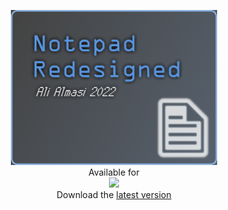<p align="center">
  <a href="https://github.com/AliAlmasi/Notepad/releases/latest">
    <img width="330" src="https://raw.githubusercontent.com/AliAlmasi/Notepad/master/Untitled.png"></a><br>
  Available for<br>
  <a href="https://github.com/AliAlmasi/Notepad/releases/latest">
    <img src="https://img.shields.io/badge/-Windows-051830?logo=windows&labelColor=0078D6&logoWidth=20&style=for-the-badge">
  </a><br>
  Download the <a href="https://github.com/AliAlmasi/Notepad/releases/latest">latest version</a>
</p>
